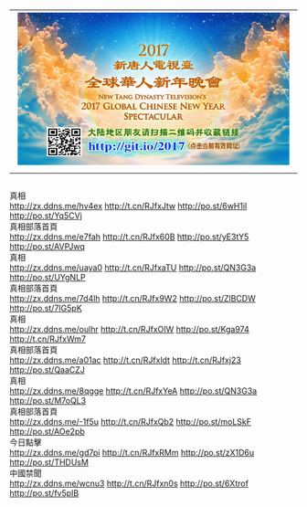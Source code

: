 # <table><tr><td><a href="927.gz-associates.com"><img src="2017wh-2s.jpg"></a></td></tr></table>


<div class="linkbox"><div class="title">真相<div id="url"><a href="http://zx.ddns.me/hv4ex" target=_blank>http://zx.ddns.me/hv4ex</a>     <a href="http://t.cn/RJfxJtw" target=_blank>http://t.cn/RJfxJtw</a>     <a href="http://po.st/6wH1il" target=_blank>http://po.st/6wH1il</a>     <a href="http://po.st/Yq5CVj" target=_blank>http://po.st/Yq5CVj</a></div></div><div class="title">真相部落首頁<div id="url"><a href="http://zx.ddns.me/e7fah" target=_blank>http://zx.ddns.me/e7fah</a>     <a href="http://t.cn/RJfx60B" target=_blank>http://t.cn/RJfx60B</a>     <a href="http://po.st/yE3tY5" target=_blank>http://po.st/yE3tY5</a>     <a href="http://po.st/AVPJwq" target=_blank>http://po.st/AVPJwq</a></div></div><div class="title">真相<div id="url"><a href="http://zx.ddns.me/uaya0" target=_blank>http://zx.ddns.me/uaya0</a>     <a href="http://t.cn/RJfxaTU" target=_blank>http://t.cn/RJfxaTU</a>     <a href="http://po.st/QN3G3a" target=_blank>http://po.st/QN3G3a</a>     <a href="http://po.st/UYgNLP" target=_blank>http://po.st/UYgNLP</a></div></div><div class="title">真相部落首頁<div id="url"><a href="http://zx.ddns.me/7d4lh" target=_blank>http://zx.ddns.me/7d4lh</a>     <a href="http://t.cn/RJfx9W2" target=_blank>http://t.cn/RJfx9W2</a>     <a href="http://po.st/ZlBCDW" target=_blank>http://po.st/ZlBCDW</a>     <a href="http://po.st/7IG5pK" target=_blank>http://po.st/7IG5pK</a></div></div><div class="title">真相<div id="url"><a href="http://zx.ddns.me/oulhr" target=_blank>http://zx.ddns.me/oulhr</a>     <a href="http://t.cn/RJfxOIW" target=_blank>http://t.cn/RJfxOIW</a>     <a href="http://po.st/Kga974" target=_blank>http://po.st/Kga974</a>     <a href="http://t.cn/RJfxWm7" target=_blank>http://t.cn/RJfxWm7</a></div></div><div class="title">真相部落首頁<div id="url"><a href="http://zx.ddns.me/a01ac" target=_blank>http://zx.ddns.me/a01ac</a>     <a href="http://t.cn/RJfxldt" target=_blank>http://t.cn/RJfxldt</a>     <a href="http://t.cn/RJfxj23" target=_blank>http://t.cn/RJfxj23</a>     <a href="http://po.st/QaaCZJ" target=_blank>http://po.st/QaaCZJ</a></div></div><div class="title">真相<div id="url"><a href="http://zx.ddns.me/8qgge" target=_blank>http://zx.ddns.me/8qgge</a>     <a href="http://t.cn/RJfxYeA" target=_blank>http://t.cn/RJfxYeA</a>     <a href="http://po.st/QN3G3a" target=_blank>http://po.st/QN3G3a</a>     <a href="http://po.st/M7oQL3" target=_blank>http://po.st/M7oQL3</a></div></div><div class="title">真相部落首頁<div id="url"><a href="http://zx.ddns.me/-1f5u" target=_blank>http://zx.ddns.me/-1f5u</a>     <a href="http://t.cn/RJfxQb2" target=_blank>http://t.cn/RJfxQb2</a>     <a href="http://po.st/moLSkF" target=_blank>http://po.st/moLSkF</a>     <a href="http://po.st/AOe2pb" target=_blank>http://po.st/AOe2pb</a></div></div><div class="title">今日點擊<div id="url"><a href="http://zx.ddns.me/gd7pi" target=_blank>http://zx.ddns.me/gd7pi</a>     <a href="http://t.cn/RJfxRMm" target=_blank>http://t.cn/RJfxRMm</a>     <a href="http://po.st/zX1D6u" target=_blank>http://po.st/zX1D6u</a>     <a href="http://po.st/THDUsM" target=_blank>http://po.st/THDUsM</a></div></div><div class="title">中國禁聞<div id="url"><a href="http://zx.ddns.me/wcnu3" target=_blank>http://zx.ddns.me/wcnu3</a>     <a href="http://t.cn/RJfxn0s" target=_blank>http://t.cn/RJfxn0s</a>     <a href="http://po.st/6Xtrof" target=_blank>http://po.st/6Xtrof</a>     <a href="http://po.st/fv5pIB" target=_blank>http://po.st/fv5pIB</a></div></div></div>
